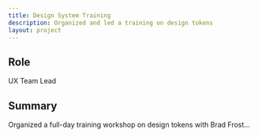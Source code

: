 ```yaml
---
title: Design System Training
description: Organized and led a training on design tokens
layout: project
---
```


## Role

UX Team Lead

## Summary

Organized a full-day training workshop on design tokens with Brad Frost...
